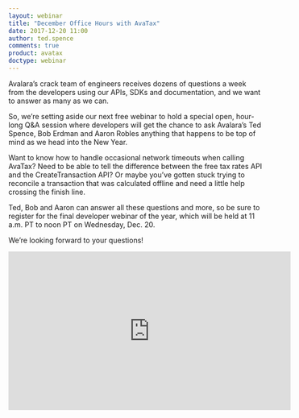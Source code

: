 ```yaml
---
layout: webinar
title: "December Office Hours with AvaTax"
date: 2017-12-20 11:00
author: ted.spence
comments: true
product: avatax
doctype: webinar
---
```


Avalara’s crack team of engineers receives dozens of questions a week from the developers using our APIs, SDKs and documentation, and we want to answer as many as we can.

So, we’re setting aside our next free webinar to hold a special open, hour-long Q&A session where developers will get the chance to ask Avalara’s Ted Spence, Bob Erdman and Aaron Robles anything that happens to be top of  mind as we head into the New Year.

Want to know how to handle occasional network timeouts when calling AvaTax? Need to be able to tell the difference between the free tax rates API and the CreateTransaction API? Or maybe you’ve gotten stuck trying to reconcile a transaction that was calculated offline and need a little help crossing the finish line.

Ted, Bob and Aaron can answer all these questions and more, so be sure to register for the final developer webinar of the year, which will be held at 11 a.m. PT to noon PT on Wednesday, Dec. 20.

We’re looking forward to your questions!
<iframe width="560" height="315" src="https://www.youtube.com/embed/Cht-UI6wUpI" frameborder="0" gesture="media" allow="encrypted-media" allowfullscreen></iframe>
